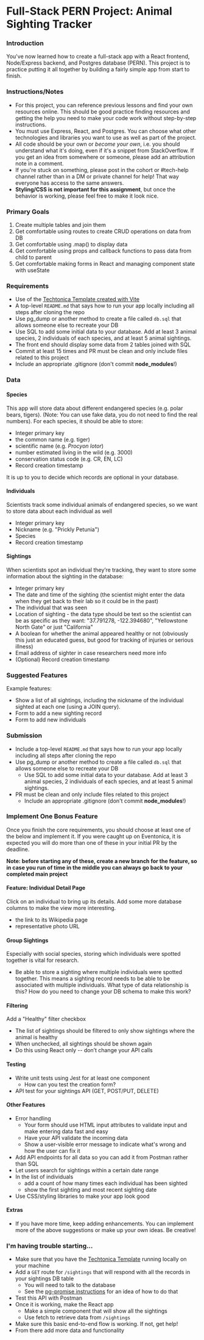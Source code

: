 # Full-Stack PERN Project: Animal Sighting Tracker

### Introduction

You've now learned how to create a full-stack app with a React frontend, Node/Express backend, and Postgres database (PERN). This project is to practice putting it all together by building a fairly simple app from start to finish.

### Instructions/Notes

- For this project, you can reference previous lessons and find your own resources online. This should be good practice finding resources and getting the help you need to make your code work without step-by-step instructions.
- You must use Express, React, and Postgres. You can choose what other technologies and libraries you want to use as well as part of the project.
- All code should be your own or _become your own_, i.e. you should understand what it's doing, even if it's a snippet from StackOverflow. If you get an idea from somewhere or someone, please add an attribution note in a comment.
- If you're stuck on something, please post in the cohort or #tech-help channel rather than in a DM or private channel for help! That way everyone has access to the same answers.
- **Styling/CSS is not important for this assignment**, but once the behavior is working, please feel free to make it look nice.

### Primary Goals

1. Create multiple tables and join them
2. Get comfortable using routes to create CRUD operations on data from DB
3. Get comfortable using .map() to display data
4. Get comfortable using props and callback functions to pass data from child to parent
5. Get comfortable making forms in React and managing component state with useState

### Requirements

- Use of the [Techtonica Template created with Vite](https://github.com/Techtonica/curriculum/tree/main/projects/2023TemplateWithVite)
- A top-level `README.md` that says how to run your app locally including all steps after cloning the repo
- Use pg_dump or another method to create a file called `db.sql` that allows someone else to recreate your DB
- Use SQL to add some initial data to your database. Add at least 3 animal species, 2 individuals of each species, and at least 5 animal sightings.
- The front end should display some data from 2 tables joined with SQL
- Commit at least 15 times and PR must be clean and only include files related to this project
- Include an appropriate .gitignore (don't commit **node_modules**!)

### Data

#### Species

This app will store data about different endangered species (e.g. polar bears, tigers). (Note: You can use fake data, you do not need to find the real numbers). For each species, it should be able to store:

- Integer primary key
- the common name (e.g. tiger)
- scientific name (e.g. _Procyon lotor_)
- number estimated living in the wild (e.g. 3000)
- conservation status code (e.g. CR, EN, LC)
- Record creation timestamp

It is up to you to decide which records are optional in your database.

#### Individuals

Scientists track some individual animals of endangered species, so we want to store data about each individual as well

- Integer primary key
- Nickname (e.g. "Prickly Petunia")
- Species
- Record creation timestamp

#### Sightings

When scientists spot an individual they’re tracking, they want to store some information about the sighting in the database:

- Integer primary key
- The date and time of the sighting (the scientist might enter the data when they get back to their lab so it could be in the past)
- The individual that was seen
- Location of sighting - the data type should be text so the scientist can be as specific as they want: "37.791278, -122.394680", "Yellowstone North Gate" or just "California"
- A boolean for whether the animal appeared healthy or not (obviously this just an educated guess, but good for tracking of injuries or serious illness)
- Email address of sighter in case researchers need more info
- (Optional) Record creation timestamp

### Suggested Features

Example features:

- Show a list of all sightings, including the nickname of the individual sighted at each one (using a JOIN query).
- Form to add a new sighting record
- Form to add new individuals

### Submission

- Include a top-level `README.md` that says how to run your app locally including all steps after cloning the repo
- Use pg_dump or another method to create a file called `db.sql` that allows someone else to recreate your DB
  - Use SQL to add some initial data to your database. Add at least 3 animal species, 2 individuals of each species, and at least 5 animal sightings.
- PR must be clean and only include files related to this project
  - Include an appropriate .gitignore (don't commit **node_modules**!)

### Implement One Bonus Feature

Once you finish the core requirements, you should choose at least one of the below and implement it. If you were caught up on Eventonica, it is expected you will do more than one of these in your initial PR by the deadline.

**Note: before starting any of these, create a new branch for the feature, so in case you run of time in the middle you can always go back to your completed main project**

#### Feature: Individual Detail Page

Click on an individual to bring up its details. Add some more database columns to make the view more interesting.

- the link to its Wikipedia page
- representative photo URL

#### Group Sightings

Especially with social species, storing which individuals were spotted together is vital for research.

- Be able to store a sighting where multiple individuals were spotted together. This means a sighting record needs to be able to be associated with multiple individuals. What type of data relationship is this? How do you need to change your DB schema to make this work?

#### Filtering

Add a "Healthy" filter checkbox

- The list of sightings should be filtered to only show sightings where the animal is healthy
- When unchecked, all sightings should be shown again
- Do this using React only -- don’t change your API calls

#### Testing

- Write unit tests using Jest for at least one component
  - How can you test the creation form?
- API test for your sightings API (GET, POST/PUT, DELETE)

#### Other Features

- Error handling
  - Your form should use HTML input attributes to validate input and make entering data fast and easy
  - Have your API validate the incoming data
  - Show a user-visible error message to indicate what's wrong and how the user can fix it
- Add API endpoints for all data so you can add it from Postman rather than SQL
- Let users search for sightings within a certain date range
- In the list of individuals
  - add a count of how many times each individual has been sighted
  - show the first sighting and most recent sighting date
- Use CSS/styling libraries to make your app look good

#### Extras

- If you have more time, keep adding enhancements. You can implement more of the above suggestions or make up your own ideas. Be creative!

### I'm having trouble starting...

- Make sure that you have the [Techtonica Template](https://github.com/Techtonica/curriculum/tree/main/projects/Template2023Projects) running locally on your machine
- Add a `GET` route for `/sightings` that will respond with all the records in your sightings DB table
  - You will need to talk to the database
  - See the [pg-promise instructions](https://expressjs.com/en/guide/database-integration.html#postgresql) for an idea of how to do that
- Test this API with Postman
- Once it is working, make the React app
  - Make a simple component that will show all the sightings
  - Use fetch to retrieve data from `/sightings`
- Make sure this basic end-to-end flow is working. If not, get help!
- From there add more data and functionality
